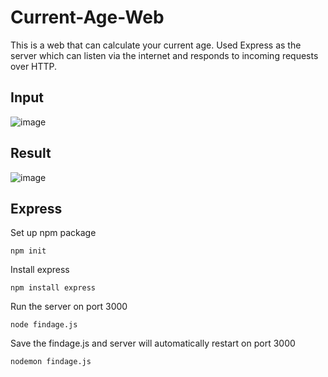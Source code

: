 # Current-Age-Web
This is a web that can calculate your current age.
Used Express as the server which can listen via the internet and responds to incoming requests over HTTP.

## Input 
![image](https://user-images.githubusercontent.com/79159894/191916611-5ddbce19-fdaf-4121-bdee-90e8ff828232.png)
## Result
![image](https://user-images.githubusercontent.com/79159894/191848531-a1314f80-48bd-453f-929a-88bd622ea8e4.png)
## Express
Set up npm package
```
npm init
```
Install express
```
npm install express
```

Run the server on port 3000
```
node findage.js
```

Save the findage.js and server will automatically restart on port 3000
```
nodemon findage.js
```

